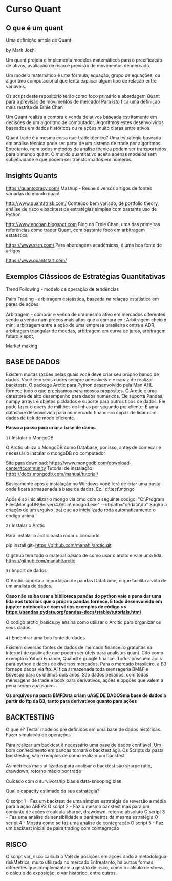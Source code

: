 # Curso Quant

## O que é um quant

Uma definição ampla de Quant


by Mark Joshi

Um quant projeta e implementa modelos matemáticos para o
precificação de ativos, avaliação de risco e previsão de movimentos de mercado.


Um modelo matemático é uma fórmula, equação, grupo de equações,
ou algoritmo computacional que tenta explicar algum tipo
de relação entre variáveis.


Os script deste repositório terão como foco primário a abordagem Quant
para a previsão de movimentos de mercado! Para isto fica uma definiçao
mais restrita de Ernie Chan

Um Quant realiza a compra e venda de ativos baseada estritamente em decisões de
um algoritmo de computador. Algoritmos estes desenvolvidos baseados em dados
históricos ou relações muito claras entre ativos.

Quant trade é a mesma coisa que trade técnico? Uma estratégia baseada em análise técnica
pode ser parte de um sistema de trade por algoritmos. Entretanto, nem todos métodos de
análise técnica podem ser transportados para o mundo quant. O mundo quantitativo aceita
apenas modelos sem subjetividade e que podem ser transformados em números.


## Insights Quants


https://quantocracy.com/  Mashup - Reune diversos artigos de fontes variadas do mundo quant

http://www.quantatrisk.com/  Conteúdo bem variado, de portfolio theory, análise de risco e backtest de estratégias simples com bastante uso de Python

http://www.epchan.blogspot.com  Blog do Ernie Chan, uma das primeiras referências como trader Quant, com bastante foco em arbitragem estatística

https://www.ssrn.com/  Para abordagens acadêmicas, é uma boa fonte de artigos

https://www.quantstart.com/

## Exemplos Clássicos de Estratégias Quantitativas

Trend Following - modelo de operação de tendências

Pairs Trading - arbitragem estatística, baseada na relaçao estatística em pares de ações

Arbitragem - comprar e venda de um mesmo ativo em mercados diferentes sendo a venda num preços mais altos que a compra
    ex.: Arbitragem cheio x mini, arbitragem entre a ação de uma empresa brasileira contra a ADR, arbitragem triangular de moedas,
         arbitragem em curva de juros, arbitragem futuro x spot,

Market making



## BASE DE DADOS

Existem muitas razões pelas quais você deve criar seu próprio banco de dados. Você tem
seus dados sempre acessíveis e é capaz de realizar backtests. O package Arctic para Python
desenvolvido pela Man AHL fornece tudo o que precisamos para nossos propósitos. O Arctic é uma datastore
de alto desempenho para dados numéricos. Ele suporta Pandas, numpy arrays e objetos picklados e suporte
para outros tipos de dados. Ele pode fazer o query de milhões de linhas por segundo por cliente. É uma
datastore desenvolvida para no mercado financeiro capaz de lidar com dados de tick de modo eficiente.



**Passo a passo para criar a base de dados**

`1)` Instalar o MongoDB

O Arctic utiliza o MongoDB como Database, por isso, antes de comecar é necessário
instalar o mongoDB no computador

Site para download: https://www.mongodb.com/download-center#community
Tutorial de instalação: https://docs.mongodb.com/manual/tutorial/

Basicamente após a instalação no Windows você terá de criar uma pasta onde ficará
armazenada a base de dados. Ex.: d:\test\mongo

Após é só inicializar o mongo via cmd com o seguinte codigo:
"C:\Program Files\MongoDB\Server\4.0\bin\mongod.exe" --dbpath="c:\data\db"
Sugiro a criação de um arquivo .bat que ao inicializado roda automaticamente o código acima.


`2)` Instalar o Arctic

Para instalar o arctic basta rodar o comando

pip install git+https://github.com/manahl/arctic.git

O github tem todo o material básico de como usar o arctic e vale uma lida:
https://github.com/manahl/arctic


`3)` Import de dados

O Arctic suporta a importação de pandas Dataframe, o que facilita a vida de um
analista de dados.

**Caso não saiba usar a biblioteca pandas do python vale a pena dar uma
lida nos tutoriais que o próprio pandas fornece. É todo desenvolvido em
jupyter notebooks e com vários exemplos de código >> https://pandas.pydata.org/pandas-docs/stable/tutorials.html**

O codigo arctic_basics.py ensina como utilizar o Arcitic para organizar os seus dados


`4)` Encontrar uma boa fonte de dados

Existem diversas fontes de dados de mercado financeiro gratuitas na internet de qualidade que podem
ser úteis para analistas quant. Cito como exemplo o Yahoo Finance, Quandl e google
finance. Todos possuem api's para python e dados de diversos mercados.
Para o mercado brasileiro, a B3 fornece dados via ftp. Aí fica armazenada toda mensageria
BM&F e Bovespa para os últimos dois anos. São dados pesados, com todas mensagens de trade e
book para derivativos, ações e opções que valem a pena serem analisados.

**Os arquivos na pasta BMFData criam uASE DE DADOSma base de dados a partir do ftp da B3, tanto para
derivativos quanto para ações**



## BACKTESTING

O que é? Testar modelos pré definidos em uma base de dados históricas.
Fazer simulação de operações

Para realizar um backtest é necessário uma base de dados confiável. Um bom conhecimento
em pandas tornará o backtest ágil. Os Scripts da pasta backtesting são exemplos
de como realizar um backtest

As métricas mais utilizadas para analisar o backtest são sharpe ratio, drawdown, retorno médio por trade

Cuidado com o survivorship bias e data-snooping bias

Qual o capacity estimado da sua estratégia?

O script 1 - Faz um backtest de uma simples estratégia de reversão a média para a ação ABEV3
O script 2 - Faz o mesmo backtest mas para um conjunto de ações e calcula sharpe, drawdown, retorno absoluto
O script 3 - Faz uma análise de sensibilidade a parâmetros da mesma estratégia
O script 4 - Mostra como se faz uma análise de contegração
O script 5 - Faz um backtest inicial de pairs trading com cointegração



## RISCO

O script var_risco calcula o VaR de posições em ações dado a metodologua riskMetrics, muito utilizada no mercado
Entreatanto, há outras formas diferentes que complemantam a gestão de risco, como o cálculo de stress, o cálculo de
exposição, o var histórico, entre outros.
